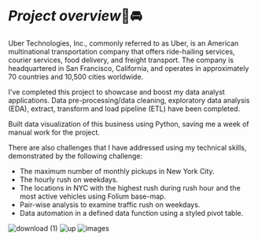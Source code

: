 

# *Project overview*🚗🚘




Uber Technologies, Inc., commonly referred to as Uber, is an American multinational transportation company that offers ride-hailing services, courier services, food delivery, and freight transport. The company is headquartered in San Francisco, California, and operates in approximately 70 countries and 10,500 cities worldwide.

I've completed this project to showcase and boost my data analyst applications. Data pre-processing/data cleaning, exploratory data analysis (EDA), extract, transform and load pipeline (ETL) have been completed.

Built data visualization of this business using Python, saving me a week of manual work for the project. 

There are also challenges that I have addressed using my technical skills, demonstrated by the following challenge:

- The maximum number of monthly pickups in New York City.
- The hourly rush on weekdays.
- The locations in NYC with the highest rush during rush hour and the most active vehicles using Folium base-map.
- Pair-wise analysis to examine traffic rush on weekdays.
- Data automation in a defined data function using a styled pivot table.

![download (1)](https://github.com/Huda30/Uber/assets/130062839/0dc33649-53c9-4e13-84af-fe1f3f57b7c0)  ![up](https://github.com/Huda30/Uber/assets/130062839/d263296b-ddb6-4866-85b9-adf88900207c)  ![images](https://github.com/Huda30/Uber/assets/130062839/1efb41b5-9a14-4c60-9fec-1df41645d74d)



